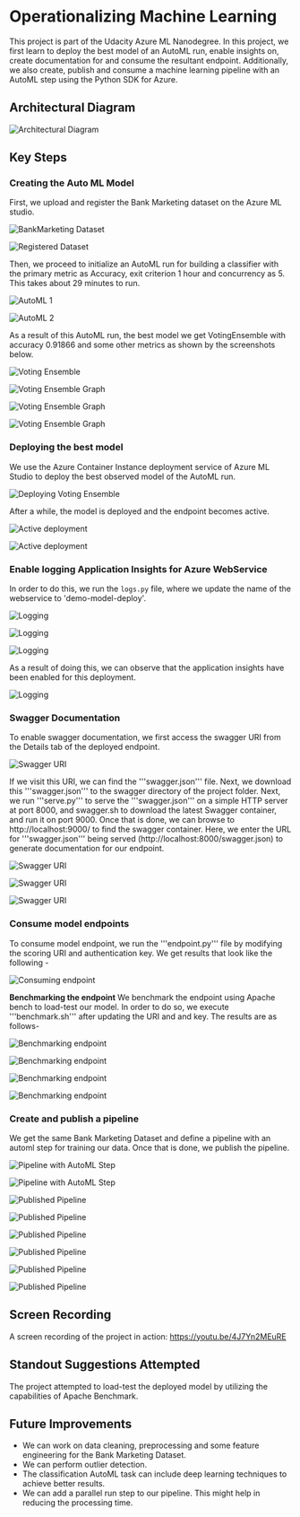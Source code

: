# Operationalizing Machine Learning

This project is part of the Udacity Azure ML Nanodegree. In this project, we first learn to deploy the best model of an AutoML run, enable insights on, create documentation for and consume the resultant endpoint. Additionally, we also create, publish and consume a machine learning pipeline with an AutoML step using the Python SDK for Azure.

## Architectural Diagram

![Architectural Diagram](pictures/architecture.png)

## Key Steps

### Creating the Auto ML Model
First, we upload and register the Bank Marketing dataset on the Azure ML studio. 

![BankMarketing Dataset](pictures/dataset.png)

![Registered Dataset](pictures/registered-dataset.png)

Then, we proceed to initialize an AutoML run for building a classifier with the primary metric as Accuracy, exit criterion 1 hour and concurrency as 5. This takes about 29 minutes to run.

![AutoML 1](pictures/automl-1.png) 

![AutoML 2](pictures/automl-2.png)

As a result of this AutoML run, the best model we get VotingEnsemble with accuracy 0.91866 and some other metrics as shown by the screenshots below.

![Voting Ensemble](pictures/voting-ensemble-1.png)

![Voting Ensemble Graph](pictures/voting-ensemble-graph-1.png)

![Voting Ensemble Graph](pictures/voting-ensemble-graph-2.png)

![Voting Ensemble Graph](pictures/voting-ensemble-graph-3.png)

### Deploying the best model
We use the Azure Container Instance deployment service of Azure ML Studio to deploy the best observed model of the AutoML run.

![Deploying Voting Ensemble](pictures/deploy-1.png)

After a while, the model is deployed and the endpoint becomes active.

![Active deployment](pictures/deploy-2.png)

![Active deployment](pictures/deploy-3.png)

### Enable logging Application Insights for Azure WebService
In order to do this, we run the ```logs.py``` file, where we update the name of the webservice to 'demo-model-deploy'.

![Logging](pictures/logs-1.png)

![Logging](pictures/logs-2.png)

![Logging](pictures/logs-3.png)

As a result of doing this, we can observe that the application insights have been enabled for this deployment.

![Logging](pictures/logs-4.png)

### Swagger Documentation
To enable swagger documentation, we first access the swagger URI from the Details tab of the deployed endpoint.

![Swagger URI](pictures/swagger-1.png)

If we visit this URI, we can find the '''swagger.json''' file. Next, we download this '''swagger.json''' to the swagger directory of the project folder.
Next, we run '''serve.py''' to serve the '''swagger.json''' on a simple HTTP server at port 8000, and swagger.sh to download the latest Swagger container, and run it on port 9000.
Once that is done, we can browse to http://localhost:9000/ to find the swagger container. Here, we enter the URL for '''swagger.json''' being served (http://localhost:8000/swagger.json) to generate documentation for our endpoint.

![Swagger URI](pictures/swagger-2.png)

![Swagger URI](pictures/swagger-3.png)

![Swagger URI](pictures/swagger-4.png)

### Consume model endpoints
To consume model endpoint, we run the '''endpoint.py''' file by modifying the scoring URI and authentication key. We get results that look like the following - 

![Consuming endpoint](pictures/endpoint.png)

**Benchmarking the endpoint**
We benchmark the endpoint using Apache bench to load-test our model. In order to do so, we execute '''benchmark.sh''' after updating the URI and and key. The results are as follows-

![Benchmarking endpoint](pictures/benchmark-1.png)

![Benchmarking endpoint](pictures/benchmark-2.png)

![Benchmarking endpoint](pictures/benchmark-3.png)

![Benchmarking endpoint](pictures/benchmark-4.png)

### Create and publish a pipeline
We get the same Bank Marketing Dataset and define a pipeline with an automl step for training our data. Once that is done, we publish the pipeline.

![Pipeline with AutoML Step](pictures/pipeline-1.png)

![Pipeline with AutoML Step](pictures/pipeline-2.png)

![Published Pipeline](pictures/published-pipeline-1.png)

![Published Pipeline](pictures/published-pipeline-2.png)

![Published Pipeline](pictures/published-pipeline-3.png)

![Published Pipeline](pictures/published-pipeline-4.png)

![Published Pipeline](pictures/published-pipeline-5.png)

![Published Pipeline](pictures/all-pipelines.png)

## Screen Recording
A screen recording of the project in action:
https://youtu.be/4J7Yn2MEuRE

## Standout Suggestions Attempted
The project attempted to load-test the deployed model by utilizing the capabilities of Apache Benchmark.

## Future Improvements
* We can work on data cleaning, preprocessing and some feature engineering for the Bank Marketing Dataset.
* We can perform outlier detection.
* The classification AutoML task can include deep learning techniques to achieve better results.
* We can add a parallel run step to our pipeline. This might help in reducing the processing time.
